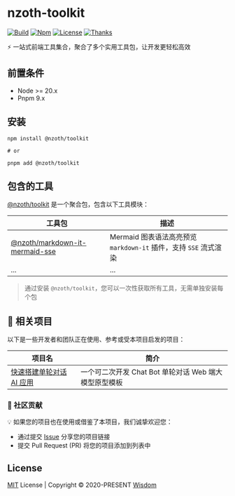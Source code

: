 # nzoth-toolkit

[![Build](https://img.shields.io/badge/build-passing-brightgreen.svg)](https://www.npmjs.com/package/@nzoth/toolkit)
[![Npm](https://img.shields.io/npm/v/@nzoth/toolkit?color=466fe8)](https://www.npmjs.com/package/@nzoth/toolkit)
[![License](https://img.shields.io/github/license/pdsuwwz/nzoth-toolkit?color=466fe8)](https://github.com/pdsuwwz/nzoth-toolkit/blob/main/LICENSE)
[![Thanks](https://badgen.net/badge/thanks/♥/pink)](https://github.com/pdsuwwz)

⚡️ 一站式前端工具集合，聚合了多个实用工具包，让开发更轻松高效

## 前置条件

* Node >= 20.x
* Pnpm 9.x

## 安装

```shell
npm install @nzoth/toolkit

# or

pnpm add @nzoth/toolkit
```

## 包含的工具

[@nzoth/toolkit](https://www.npmjs.com/package/@nzoth/toolkit) 是一个聚合包，包含以下工具模块：

| 工具包 | 描述 |
| ----- | ---- |
| [@nzoth/markdown-it-mermaid-sse](https://www.npmjs.com/package/@nzoth/markdown-it-mermaid-sse) | Mermaid 图表语法高亮预览 `markdown-it` 插件，支持 `SSE` 流式渲染 |
| ... | ... |

> 通过安装 `@nzoth/toolkit`，您可以一次性获取所有工具，无需单独安装每个包

## 🌟 相关项目

以下是一些开发者和团队正在使用、参考或受本项目启发的项目：

| 项目名 | 简介 |
| ----- | ---- |
| [快速搭建单轮对话 AI 应用](https://github.com/pdsuwwz/chatgpt-vue3-light-mvp) | 一个可二次开发 Chat Bot 单轮对话 Web 端大模型原型模板 |

### 📢 社区贡献

💡 如果您的项目也在使用或借鉴了本项目，我们诚挚欢迎您：

- 通过提交 [Issue](https://github.com/pdsuwwz/nzoth-toolkit/issues) 分享您的项目链接
- 提交 Pull Request (PR) 将您的项目添加到列表中

## License

[MIT](./LICENSE) License | Copyright © 2020-PRESENT [Wisdom](https://github.com/pdsuwwz)

